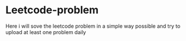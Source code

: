 # Leetcode-problem
Here i will sove the leetcode problem in a simple way possible and try to upload at least one problem daily
